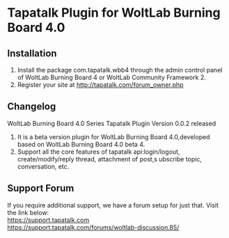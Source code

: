 Tapatalk Plugin for WoltLab Burning Board 4.0
===============================

Installation
-------------
1. Install the package com.tapatalk.wbb4 through the admin control panel of WoltLab Burning Board 4 or WoltLab Community Framework 2.
2. Register your site at http://tapatalk.com/forum_owner.php

Changelog
-------------
WoltLab Burning Board 4.0 Series Tapatalk Plugin Version 0.0.2 released  
1. It is a beta version plugin for WoltLab Burning Board 4.0,developed based on WoltLab Burning Board 4.0 beta 4.
2. Support all the core features of tapatalk api:login/logout, create/modify/reply thread, attachment of post,s ubscribe topic, conversation, etc.

Support Forum
-------------
If you require additional support, we have a forum setup for just that. Visit the link below:  
https://support.tapatalk.com  
https://support.tapatalk.com/forums/woltlab-discussion.85/
